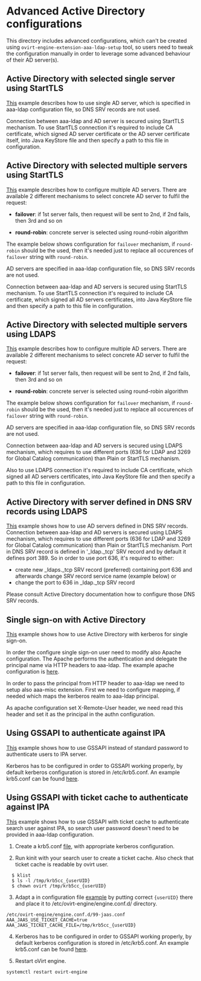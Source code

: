 Advanced Active Directory configurations
========================================

This directory includes advanced configurations, which can't be created
using `ovirt-engine-extension-aaa-ldap-setup` tool, so users need to
tweak the configuration manually in order to leverage some advanced
behaviour of their AD server(s).

Active Directory with selected single server using StartTLS
-----------------------------------------------------------
[This](./ad-singleserver-starttls) example describes how to use single AD server,
which is specified in aaa-ldap configuration file, so DNS SRV records are not used.

Connection between aaa-ldap and AD server is secured using StartTLS mechanism.
To use StartTLS connection it's required to include CA certificate, which
signed AD server certificate or the AD server certificate itself, into
Java KeyStore file and then specify a path to this file in configuration.

Active Directory with selected multiple servers using StartTLS
--------------------------------------------------------------
[This](./ad-failover-starttls) example describes how to configure multiple AD
servers. There are available 2 different mechanisms to select concrete AD
server to fulfil the request:

 - __failover__: if 1st server fails, then request will be sent to 2nd,
                 if 2nd fails, then 3rd and so on

 - __round-robin__: concrete server is selected using round-robin algorithm

The example below shows configuration for `failover` mechanism,
if `round-robin` should be the used, then it's needed just to
replace all occurences of `failover` string with `round-robin`.

AD servers are specified in aaa-ldap configuration file,
so DNS SRV records are not used.

Connection between aaa-ldap and AD servers is secured using StartTLS mechanism.
To use StartTLS connection it's required to include CA certificate, which signed
all AD servers certificates, into Java KeyStore file and then specify a path to
this file in configuration.

Active Directory with selected multiple servers using LDAPS
-----------------------------------------------------------
[This](./ad-failover-ldaps) example describes how to configure multiple AD
servers. There are available 2 different mechanisms to select concrete AD
server to fulfil the request:

 - __failover__: if 1st server fails, then request will be sent to 2nd,
                 if 2nd fails, then 3rd and so on

 - __round-robin__: concrete server is selected using round-robin algorithm

The example below shows configuration for `failover` mechanism,
if `round-robin` should be the used, then it's needed just to
replace all occurences of `failover` string with `round-robin`.

AD servers are specified in aaa-ldap configuration file,
so DNS SRV records are not used.

Connection between aaa-ldap and AD servers is secured using LDAPS mechanism,
which requires to use different ports (636 for LDAP and 3269 for Global
Catalog communication) than Plain or StartTLS mechanism.

Also to use LDAPS connection it's required to include CA certificate, which
signed all AD servers certificates, into Java KeyStore file and then specify
a path to this file in configuration.

Active Directory with server defined in DNS SRV records using LDAPS
-------------------------------------------------------------------
[This](./ad-srvrecord-ldaps) example shows how to use AD servers defined in
DNS SRV records. Connection between aaa-ldap and AD servers is secured using
LDAPS mechanism, which requires to use different ports (636 for LDAP and
3269 for Global Catalog communication) than Plain or StartTLS mechanism.
Port in DNS SRV record is defined in '_ldap._tcp' SRV record and by default
it defines port 389. So in order to use port 636, it's required to either:

 - create new _ldaps._tcp SRV record (preferred) containing port 636 and afterwards
   change SRV record service name (example below) or
 - change the port to 636 in _ldap._tcp SRV record

Please consult Active Directory documentation how to configure those DNS SRV records.

Single sign-on with Active Directory
------------------------------------
[This](./ad-sso) example shows how to use Active Directory with kerberos for single
sign-on.

In order the configure single sign-on user need to modify also Apache configuration.
The Apache performs the authentication and delegate the principal name via HTTP headers
to aaa-ldap. The example apache configuration is [here](./ad-sso/aaa/ovirt-sso.conf).

In order to pass the principal from HTTP header to aaa-ldap we need to setup also
aaa-misc extension. First we need to configure mapping, if needed which maps the
kerberos realm to aaa-ldap principal.

As apache configuration set X-Remote-User header, we need read this header and set
it as the principal in the authn configuration.

Using GSSAPI to authenticate against IPA
----------------------------------------
[This](./ipa-gssapi) example shows how to use GSSAPI instead of standard password to
authenticate users to IPA server.

Kerberos has to be configured in order to GSSAPI working properly, by default kerberos
configuration is stored in /etc/krb5.conf. An example krb5.conf can be found [here](./ipa-gssapi/aaa/krb5.conf).

Using GSSAPI with ticket cache to authenticate against IPA
----------------------------------------------------------
[This](./ipa-ticketcache-gssapi) example shows how to use GSSAPI with ticket cache to
authenticate search user against IPA, so search user password doesn't need to be provided
in aaa-ldap configuration.

1. Create a krb5.conf [file](./ipa-ticketcache-gssapi/aaa/krb5.conf), with appropriate
kerberos configuration.

2. Run kinit with your search user to create a ticket cache. Also check that ticket cache
is readable by ovirt user.

```
  $ klist
  $ ls -l /tmp/krb5cc_{userUID}
  $ chown ovirt /tmp/krb5cc_{userUID}
```

3. Adapt a in configuration file [example](./ipa-ticketcache-gssapi/aaa/99-jaas.conf) by putting
correct `{userUID}` there and place it to /etc/ovirt-engine/engine.conf.d/ directory.

```
/etc/ovirt-engine/engine.conf.d/99-jaas.conf
AAA_JAAS_USE_TICKET_CACHE=true
AAA_JAAS_TICKET_CACHE_FILE=/tmp/krb5cc_{userUID}
```

4. Kerberos has to be configured in order to GSSAPI working properly, by default kerberos
configuration is stored in /etc/krb5.conf. An example krb5.conf can be found [here](./ipa-gssapi/aaa/krb5.conf).

5. Restart oVirt engine.

```
systemctl restart ovirt-engine
```
